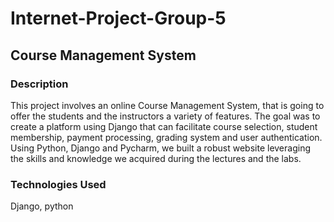 # Internet-Project-Group-5
## Course Management System

### Description

This project involves an online Course Management System, that is going to offer the students and the instructors a variety of features. The goal was to create a platform using Django that can facilitate course selection, student membership, payment processing, grading system and user authentication. Using Python, Django and Pycharm, we built a robust website leveraging the skills and knowledge we acquired during the lectures and the labs.

### Technologies Used

Django, python
